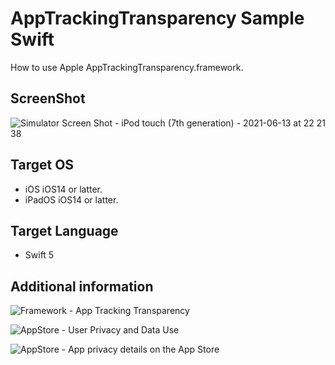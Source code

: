 # AppTrackingTransparency Sample Swift

How to use Apple AppTrackingTransparency.framework.

## ScreenShot

![Simulator Screen Shot - iPod touch (7th generation) - 2021-06-13 at 22 21 38](https://user-images.githubusercontent.com/5846718/121823686-dc42b800-cce1-11eb-8ce8-a2ad92de72ff.png)

## Target OS

- iOS iOS14 or latter.
- iPadOS iOS14 or latter.

## Target Language

- Swift 5

## Additional information

![Framework - App Tracking Transparency](https://developer.apple.com/documentation/apptrackingtransparency)

![AppStore - User Privacy and Data Use](https://developer.apple.com/app-store/user-privacy-and-data-use)

![AppStore - App privacy details on the App Store](https://developer.apple.com/app-store/app-privacy-details)
